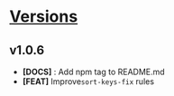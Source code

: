 # [Versions](https://github.com/Tracktor/eslint-config-react-tracktor/releases)

## v1.0.6
- **[DOCS]** : Add npm tag to README.md
- **[FEAT]** Improve`sort-keys-fix` rules
